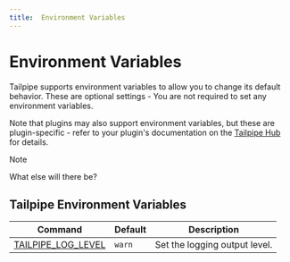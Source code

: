 ```yaml
---
title:  Environment Variables
---
```


# Environment Variables

Tailpipe supports environment variables to allow you to change its default behavior.  These are optional settings - You are not required to set any environment variables.

Note that plugins may also support environment variables, but these are plugin-specific - refer to your plugin's documentation on the [Tailpipe Hub](https://hub.tailpipe.io/) for details.

>[!NOTE]
>What else will there be?

## Tailpipe Environment Variables

| Command | Default | Description
|-|-|-
| [TAILPIPE_LOG_LEVEL](reference/env-vars/tailpipe_log)  | `warn` | Set the logging output level.